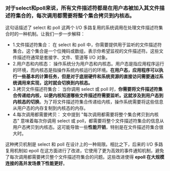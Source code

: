 ### 对于select和poll来说，所有文件描述符都是在用户态被加入其文件描述符集合的，每次调用都需要将整个集合拷贝到内核态。



这句话描述了 select 和 poll 这两个 I/O 多路复用的系统调用在处理文件描述符集合时的一种机制。让我们一步一步解释：

- 1.文件描述符集合： 在 select 和 poll 中，你需要提供用于监听的文件描述符集合。这个集合是一个位掩码或数组，表示你希望监视的文件描述符。这些文件描述符通常是套接字、文件、管道等 I/O 对象。
- 2.用户态和内核态： 操作系统分为用户态和内核态。用户态是指应用程序运行的环境，而内核态是指操作系统内核运行的环境。**在用户态，应用程序可以执行一些基本的计算任务，但是对于底层硬件和系统资源的直接访问需要通过系统调用来实现，这时就会切换到内核态。**
- 3.拷贝文件描述符集合： 当你调用 select 或 poll 时，**你需要将文件描述符集合传递给内核，以便内核知道哪些文件描述符需要监听。这就涉及到用户态到内核态的切换**。为了将文件描述符集合传递给内核，操作系统需要将这些信息从用户态的内存复制到内核态的内存。
- 4.每次调用都需要拷贝： 文中提到 "每次调用都需要将整个集合拷贝到内核态" 意味着每次你调用 select 或 poll，都需要将整个文件描述符集合的信息从用户态拷贝到内核态。这可能导致一些**性能开销**，特别是在文件描述符集合很大时。

这种拷贝机制是 select 和 poll 在设计上的一种局限。相比之下，后来的 I/O 多路复用机制如 epoll 在这方面进行了改进，它使用了更为高效的事件通知机制，避免了每次调用都需要拷贝整个文件描述符集合的问题。这些改进使得 **epoll 在大规模连接的高并发场景下性能更好**。